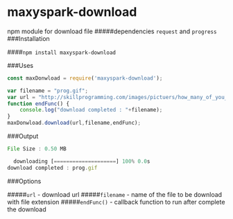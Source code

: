 # maxyspark-download
npm module for download file
#####dependencies `request` and `progress`
###Installation

####`npm install maxyspark-download`

###Uses 

```javascript
const maxDonwload = require('maxyspark-download');

var filename = "prog.gif";
var url = "http://skillprogramming.com/images/pictuers/how_many_of_you_get_the_same_feeling.gif";
function endFunc() {
    console.log("download completed : "+filename);
}
maxDonwload.download(url,filename,endFunc);
```


###Output

```javascript
File Size : 0.50 MB

  downloading [====================] 100% 0.0s
download completed : prog.gif

```
###Options

#####`url` - download url
#####`filename` - name of the file to be download with file extension
#####`endFunc()` - callback function to run after complete the download
